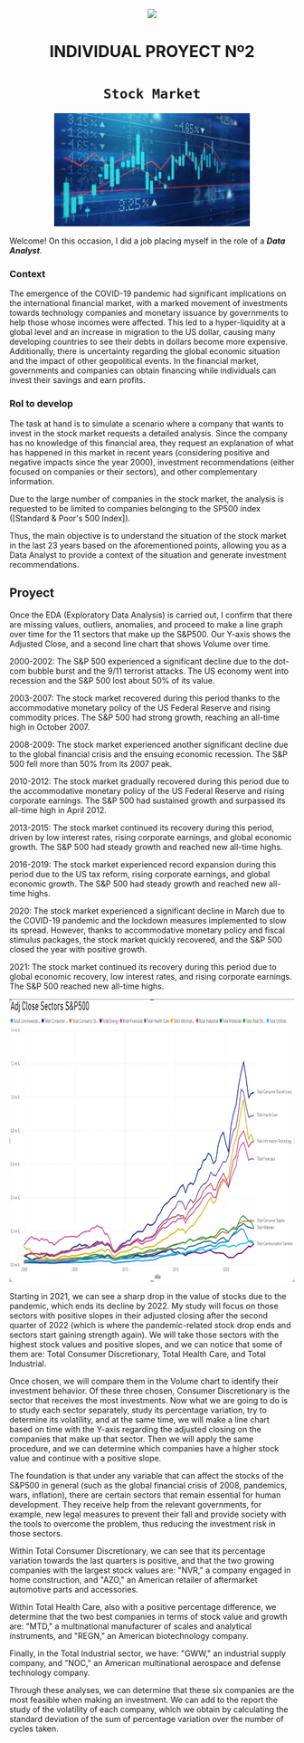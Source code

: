 <p align='center'>
<img src ="https://d31uz8lwfmyn8g.cloudfront.net/Assets/logo-henry-white-lg.png">
<p>

<h1 align='center'>
 <b>INDIVIDUAL PROYECT Nº2</b>
</h1>
 
# <h1 align="center">**`Stock Market`**</h1>

<p align='center'>
<img src="https://raw.githubusercontent.com/GabrielGM93/Individual_Project2/master/Assets/Stockmarket.jpg"  height=200>
<p>

Welcome! On this occasion, I did a job placing myself in the role of a ***Data Analyst***.


### **Context**

The emergence of the COVID-19 pandemic had significant implications on the international financial market, with a marked movement of investments towards technology companies and monetary issuance by governments to help those whose incomes were affected. This led to a hyper-liquidity at a global level and an increase in migration to the US dollar, causing many developing countries to see their debts in dollars become more expensive. Additionally, there is uncertainty regarding the global economic situation and the impact of other geopolitical events. In the financial market, governments and companies can obtain financing while individuals can invest their savings and earn profits.

 
### Rol to develop

The task at hand is to simulate a scenario where a company that wants to invest in the stock market requests a detailed analysis. Since the company has no knowledge of this financial area, they request an explanation of what has happened in this market in recent years (considering positive and negative impacts since the year 2000), investment recommendations (either focused on companies or their sectors), and other complementary information.

Due to the large number of companies in the stock market, the analysis is requested to be limited to companies belonging to the SP500 index ([Standard & Poor's 500 Index]).

Thus, the main objective is to understand the situation of the stock market in the last 23 years based on the aforementioned points, allowing you as a Data Analyst to provide a context of the situation and generate investment recommendations.


## **Proyect**
  
Once the EDA (Exploratory Data Analysis) is carried out, I confirm that there are missing values, outliers, anomalies, and proceed to make a line graph over time for the 11 sectors that make up the S&P500. Our Y-axis shows the Adjusted Close, and a second line chart that shows Volume over time.

2000-2002: The S&P 500 experienced a significant decline due to the dot-com bubble burst and the 9/11 terrorist attacks. The US economy went into recession and the S&P 500 lost about 50% of its value.

2003-2007: The stock market recovered during this period thanks to the accommodative monetary policy of the US Federal Reserve and rising commodity prices. The S&P 500 had strong growth, reaching an all-time high in October 2007.

2008-2009: The stock market experienced another significant decline due to the global financial crisis and the ensuing economic recession. The S&P 500 fell more than 50% from its 2007 peak.

2010-2012: The stock market gradually recovered during this period due to the accommodative monetary policy of the US Federal Reserve and rising corporate earnings. The S&P 500 had sustained growth and surpassed its all-time high in April 2012.

2013-2015: The stock market continued its recovery during this period, driven by low interest rates, rising corporate earnings, and global economic growth. The S&P 500 had steady growth and reached new all-time highs.

2016-2019: The stock market experienced record expansion during this period due to the US tax reform, rising corporate earnings, and global economic growth. The S&P 500 had steady growth and reached new all-time highs.

2020: The stock market experienced a significant decline in March due to the COVID-19 pandemic and the lockdown measures implemented to slow its spread. However, thanks to accommodative monetary policy and fiscal stimulus packages, the stock market quickly recovered, and the S&P 500 closed the year with positive growth.

2021: The stock market continued its recovery during this period due to global economic recovery, low interest rates, and rising corporate earnings. The S&P 500 reached new all-time highs.

<p align='center'>
<img src="https://raw.githubusercontent.com/GabrielGM93/Individual_Project2/master/Assets/AdjClose1.jpg"  height=500>
<p>
  
 Starting in 2021, we can see a sharp drop in the value of stocks due to the pandemic, which ends its decline by 2022. My study will focus on those sectors with positive slopes in their adjusted closing after the second quarter of 2022 (which is where the pandemic-related stock drop ends and sectors start gaining strength again). We will take those sectors with the highest stock values and positive slopes, and we can notice that some of them are: Total Consumer Discretionary, Total Health Care, and Total Industrial.

Once chosen, we will compare them in the Volume chart to identify their investment behavior. Of these three chosen, Consumer Discretionary is the sector that receives the most investments. Now what we are going to do is to study each sector separately, study its percentage variation, try to determine its volatility, and at the same time, we will make a line chart based on time with the Y-axis regarding the adjusted closing on the companies that make up that sector. Then we will apply the same procedure, and we can determine which companies have a higher stock value and continue with a positive slope.

The foundation is that under any variable that can affect the stocks of the S&P500 in general (such as the global financial crisis of 2008, pandemics, wars, inflation), there are certain sectors that remain essential for human development. They receive help from the relevant governments, for example, new legal measures to prevent their fall and provide society with the tools to overcome the problem, thus reducing the investment risk in those sectors.

Within Total Consumer Discretionary, we can see that its percentage variation towards the last quarters is positive, and that the two growing companies with the largest stock values are: "NVR," a company engaged in home construction, and "AZO," an American retailer of aftermarket automotive parts and accessories.

Within Total Health Care, also with a positive percentage difference, we determine that the two best companies in terms of stock value and growth are: "MTD," a multinational manufacturer of scales and analytical instruments, and "REGN," an American biotechnology company.

Finally, in the Total Industrial sector, we have: "GWW," an industrial supply company, and "NOC," an American multinational aerospace and defense technology company.

Through these analyses, we can determine that these six companies are the most feasible when making an investment. We can add to the report the study of the volatility of each company, which we obtain by calculating the standard deviation of the sum of percentage variation over the number of cycles taken.
  
<p>
